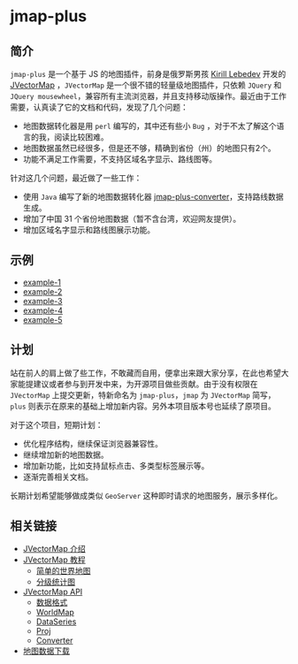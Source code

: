jmap-plus
================
## 简介

`jmap-plus` 是一个基于 JS 的地图插件，前身是俄罗斯男孩 [Kirill Lebedev](http://careers.stackoverflow.com/kirilllebedev) 开发的 [JVectorMap](http://jvectormap.com/) ，`JVectorMap` 是一个很不错的轻量级地图插件，只依赖 `JQuery` 和 `JQuery mousewheel`，兼容所有主流浏览器，并且支持移动版操作。最近由于工作需要，认真读了它的文档和代码，发现了几个问题：

* 地图数据转化器是用 `perl` 编写的，其中还有些小 `Bug` ，对于不太了解这个语言的我，阅读比较困难。
* 地图数据虽然已经很多，但是还不够，精确到省份（州）的地图只有2个。
* 功能不满足工作需要，不支持区域名字显示、路线图等。

针对这几个问题，最近做了一些工作：

* 使用 `Java` 编写了新的地图数据转化器 [jmap-plus-converter](https://github.com/alei817927/jmap-plus-converter)，支持路线数据生成。
* 增加了中国 31 个省份地图数据（暂不含台湾，欢迎网友提供）。
* 增加区域名字显示和路线图展示功能。

## 示例

* [example-1](http://www.u396.com/wp-content/jmap-plus/example-1.html)
* [example-2](http://www.u396.com/wp-content/jmap-plus/example-2.html)
* [example-3](http://www.u396.com/wp-content/jmap-plus/example-3.html)
* [example-4](http://www.u396.com/wp-content/jmap-plus/example-4.html)
* [example-5](http://www.u396.com/wp-content/jmap-plus/example-5.html)

## 计划

站在前人的肩上做了些工作，不敢藏而自用，便拿出来跟大家分享，在此也希望大家能提建议或者参与到开发中来，为开源项目做些贡献。由于没有权限在 `JVectorMap` 上提交更新，特新命名为 `jmap-plus`，`jmap` 为 `JVectorMap` 简写， `plus` 则表示在原来的基础上增加新内容。另外本项目版本号也延续了原项目。

对于这个项目，短期计划：

* 优化程序结构，继续保证浏览器兼容性。
* 继续增加新的地图数据。
* 增加新功能，比如支持鼠标点击、多类型标签展示等。
* 逐渐完善相关文档。

长期计划希望能够做成类似 `GeoServer` 这种即时请求的地图服务，展示多样化。

## 相关链接

* [JVectorMap 介绍](http://www.u396.com/jvectormap.html)
* [JVectorMap 教程](http://www.u396.com/tag/jvectormap-tutorials)
  * [简单的世界地图](http://www.u396.com/jvectormap-tutorials1.html)
  * [分级统计图](http://www.u396.com/jvectormap-choropleth-map.html)
* [JVectorMap API](http://www.u396.com/tag/jvectormap-api)
  * [数据格式](http://www.u396.com/jvectormap-api-data-format.html)
  * [WorldMap](http://www.u396.com/jvectormap-api-worldmap.html)
  * [DataSeries](http://www.u396.com/jvectormap-api-dataseries.html)
  * [Proj](http://www.u396.com/jvectormap-api-proj.html)
  * [Converter](http://www.u396.com/jvectormap-api-converter.html)
* [地图数据下载](http://www.u396.com/jvectormap-mapdata-download.html)
